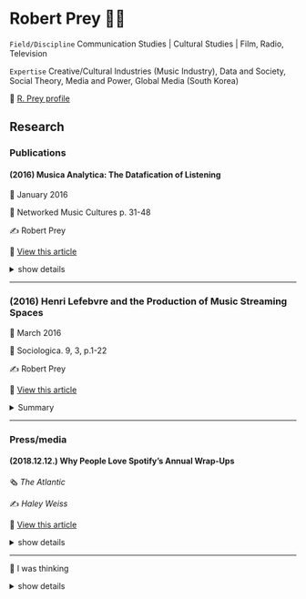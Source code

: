 Robert Prey :man_teacher:
=========================

`Field/Discipline` Communication Studies | Cultural Studies | Film, Radio, Television

`Expertise` Creative/Cultural Industries (Music Industry), Data and Society, Social Theory, Media and Power, Global Media (South Korea)

:link: [R. Prey profile ](https://www.rug.nl/staff/r.prey/)

Research
--------

### Publications

#### (2016) Musica Analytica: The Datafication of Listening

:date: January 2016

:page_with_curl: Networked Music Cultures p. 31-48

:writing_hand: Robert Prey

:link: [View this article ](https://www.researchgate.net/publication/308277093_Musica_Analytica_The_Datafication_of_Listening/)

<details>

<summary> show details </summary>

`Little Annie project`

-	In the winter of 1938, the ‘Radio Research Project’ was an attempt to understand how Americans listened to the radio so that they could be more effectively targeted by broadcasters and advertisers. **Theodore W. Adorno** assumed the role of Chief of the Music Division.
-	The project’s crowning achievement was ‘Little Annie’.
-	Little Annie was a simple electronic device that allowed research subjects listening to a radio show to indicate approval or disapproval with the click of a button.
-	A rudimentary version of ‘like’ or ‘thumb’ buttons on contemporary music streaming services, Little Annie revolutionised how early radio, film and television audiences were measured.
-	but, Little Annie did not impress Adorno though. He was positively horrified by the ‘culture industry’ that grew out of such cybernetic forms of measurement.**Simply put, culture, for Adorno, is immeasurable:**

> ‘I reflected that culture was simply the condition that precluded a mentality that tried to measure it’ (cited in Müller-Doohm, 2005, p. 247).

-	**What truly distinguishes these services from previous forms of music consumption is the data feedback loop they generate in real time**.
-	This represents a sea change in how the music industry operates. With listeners drowning in choice, ‘what used to be a question of persuasion’, writes Eric Harvey (2014), ‘has become a problem of prediction’.
-	To date, the subscription model remains a relatively niche market, as most listeners stream music for ‘free’ on ad-supported versions of these platforms.
-	To increase advertising revenue, streaming services attempt to target ads more precisely at listeners.
-	Like the personalization of music, the targeting of ads relies on the harvesting and analysis of vast troves of data

---

`Datafication of Listening`

how such data is collected and used to personalise the listening and advertising experience at two leading streaming platforms: Spotify and Pandora Internet Radio.

:one: Spotify

-	`The Echo Nest`

	-	Spotify itself had cemented the centrality of data analytics for the streaming sector the year before when it paid a reported $58 million for a little-known startup called ‘The Echo Nest’.
	-	The Echo Nest’s acoustic analysis software processes and classifies music according to multiple aural factors from its pitch to its tempo to its danceability.
	-	It then makes connections between that song and other songs with similar progressions or structures.
	-	At the same time, The Echo Nest platform compiles key words found in descriptions of the music and its creators, and then links them to other artists and songs that have been described with similar key words and phrases.
	-	This data is used to determine song similarities on a more cultural level.
	-	Once the world of music has been mapped, The Echo Nest collects a realtime, dynamic record of the type of music fan you are—your music tastes (artists and songs) and music behaviour (favourites, ratings, skips and bans).
	-	This is called your ‘Taste Profile’. Taste Profiles are organised into music segments.
	-	What has been described so far clearly has practical use for song or artist recommendations.

-	`Problems: targeting ads`

	-	With the vast majority of listeners opting for the ‘free’, ad-supported version, this has increasingly become a centra question facing Spotify and other similar streaming services.
	-	Co-founder Brian Whitman even argues that
	-	**‘music preference can predict more about you than anything else’**
	-	The Echo Nest attempts to provide a big data solution by utilising predictive modelling to analyse streaming music listening behaviour in order to identify the psychographic characteristics of listeners: personality, values, opinions, attitudes, interests and lifestyles.
	-	The predictive models that are developed from these incredibly large data sets are continually being trained and validated against ‘ground truth’ survey data.
	-	With the help of The Echo Nest’s analytics, Spotify can create dynamic music segments organised by musical genres and behaviour, ad-targeting segments that include demographics and lifestyles, and custom segments based on music listening activity.
	-	One of the problems facing the music streaming sector is that the bulk of ad-supported accounts on services like Spotify, Pandora and Deezer are inactive.
	-	This means that only a small minority of listeners contributes advertising value to such streaming services. These are the ‘committed, engaged’ listeners referred to by The Echo Nest as “high-value” listeners’ listeners who must be distinguished from the “low-value” tourists who disappear from sight’ (The Echo Nest2013).
	-	By developing a method to identify and represent which categoryeach individual listenerfitsinto, The Echo Nest claims that it can then help music streaming services ‘execute strategies focused specifically on acquiring, engaging, and maximizing the ARPU [average revenue per user] of the likely high value users’
	-	They can be proactively focused on, instead of those listeners who will contribute little advertising value to a service.
	-	This is an example of what communications scholar Joseph Turow (2008, p. 1) describes as **‘marketing discrimination’**, whereby
	-	**‘marketers increasingly use computer technologies to generate ever more carefully defined customer categories or niche that tag consumers as desirable or undesirable for their business’.**
	-	Once a streaming service identifies and separates ‘high-value’ listeners from ‘low-value’ listeners, the next step is once again to create and identify interest and affinity segments for the high-value listeners.
	-	The benefit to music streaming services is obvious: brands and advertisers will pay higher ad rates if they can reach or more accurately,thinkthey can reach high-value listeners.
	-	In short, music streaming space is not only horizontally segmented via consumer categories, it is also vertically ordered via hierarchies of listener value and projections of future worth.

:two: Pandora Internet Radio

-	`The Music Genome Project`

	-	Pandora’s ability to dissect music and to draw correlations between it is dependent on its unique contribution to music taxonomy. Pandora organizes music by musical traits, or ‘genes’.
	-	According to the patent application for the Music Genome Project, the number of genes differs widely between musical genres.
	-	The construction of a music genome is incredibly labour intensive and Pandora does not use machine listening or other forms of automated data extraction.
	-	Once all the attributes for a particular song have been entered, the song is placed topographically within a set of other similar songs using a distance function.
	-	Once the algorithmically chosen song begins to play, the listener is able to give the song a thumbs up if he or she likes it, or a thumbs down if he or she does not.
	-	Every single interaction affects the next song that is delivered to the listener.

-	`Data-Driven Advertising`

	-	Pandora has discovered **‘that the world of playing the perfect music to people and the world of playing perfect advertising to them are strikingly similar’ (Singer2014).**
	-	Pandora has also been digging into its first-party data in order to segment listeners into categories that online advertisers are accustomed to.
	-	Pandora has been steadily rolling out new ad-targeting segments and planning to segment listeners with high household incomes, identified via a combination of census data, registered user information and music taste.
	-	**Pandora has learnt that listeners who exhibit more eclectic music tastes tend also to have higher incomes than the average listener.**
	-	According to the anthropologist Nick Seaver, **Pandora applies a diversity metric to rank the range of a particular listener’s music taste**.
	-	**‘A higher diversity score’, remarks Seaver, ‘should indicate a higher social status, which means that these listeners can have more expensive ads sold against them’** (as cited in Harvey2014).
	-	Relatively simple correlations between age and music listening behaviour can also provide highly informative insights, according to Pandora.

`Political Ad Targeting`

-	It is clear that music streaming services have made much of the assumption that our taste in music reveals who we really are.
-	It should therefore not be a surprise to learn that **the relationship between music taste and political values is a hot topic for music data analysis**.
-	In early 2014, Pandora launched a new ad service aimed at helping political advertisers target Democrat or Republican voters.
-	The service first looks at election result data for a listener’s zip code, determining whether a listener’s county leans Republican or Democrat.
-	It has more recently begun supplementing this data with **information about users’ music tastes and other attributes to create a more valuable profile for advertisers.**
-	It is perhaps no surprise that country music fans lean Republican whereas jazz, reggae and electronic music fans tend to vote for Democrats.
-	Pandora claims that it can more precisely locate listeners on the political spectrum by looking at how diverse their music tastes are and the type of music they prefer within that range.

`Conclusion`

-	The datafication of listening is a remarkably recent development with transformative implications for marketers, the music industry and music fans.
-	As Paul Lamere of The Echo Nest discloses, ‘every time a listener adjusts the volume ... every time they skip a song, every time they search for an artist, or whenever they abandon a listening session, they are telling us a little bit about their music taste’(Lamere2014).
-	Nick Prior (2013, p. 189) writes that **‘music itself and our encounters with it are far more complex than can be conveyed through the idea of social origins, let alone statistical data sets and genre categorizations’**.
-	Nevertheless, particularly for an ad revenue–dependent streaming service such as **Pandora, the point is not so much whether ‘reality’ is being accurately reflected, but whether advertisers (and investors) are sufficiently convincedof the service’s data wizardry.**
-	Furthermore, data is never simply constituted by ‘reality’, it is always at the same time constitutive of ‘reality’. Following Eli Pariser’s (2011) persuasive argument in The Filter Bubble, **the organisation of taste through increasingly detailed measurement and personalisation appears to be leading us towards an increasingly segmented society.**
-	Algorithms have structural implications because they stack onto and amplify already existing differences.
-	Thus, **the categorisation of listeners’ ‘musical identity’ not only reflects social divisions but reinforces and even produces new divisions.**
-	Finally, as with every case of data mining, there is also the issue of **‘function creep’ the slow but steady widening of a system or technology beyond its originally intended purpose.**
-	Listener data may sit in Spotify or Pandora’s database, or it may one daymigrate out, as previously undetermined uses for correlating music taste with some other aspect of our lives are discovered.
-	Discovering unanticipated patterns is precisely what data mining is designed to do.
-	**As a result, the datafication of listening has potential implications that extend far beyond music or adpersonalisation.**
-	**Little Annie, it appears, grew up to bequeath a large extended family of methods; methods that measure what Adorno always insisted was immeasurable.**

</details>

---

### (2016) Henri Lefebvre and the Production of Music Streaming Spaces

:date: March 2016

:page_with_curl: Sociologica. 9, 3, p.1-22

:writing_hand: Robert Prey

:link: [View this article ](https://www.researchgate.net/publication/299533970_Henri_Lefebvre_and_the_Production_of_Music_Streaming_Spaces)

<details>

<summary> Summary </summary>

`Introduction`

-	This paper will demonstrate how Lefebvre can help generate a more critical understanding of contemporary music streaming services
-	Music streaming services can be characterized in Lefebvrian terms as “abstract spaces.” Abstract space is the space of capitalism
-	Lefebvre argued that capitalism is not just about the production of things in space but, perhaps even more importantly, capitalism is about the production of space.
-	Lefebvre insisted on examining the political economy of space and what he called the “explosion of spaces” precipitated by capitalism.

---

-	이 논문은 음악 스트리밍 서비스를 르페브르의 이론에 따라 비판적으로 접근하였다. 
-	르페르브에 따르면 음악 스트리밍 서비스는 abstract spaces로 규정될 수 있는데, abstract spaces는 곧 자본주의이다.
-	또한 자본주의는 공간 안에 무엇을 생산하는 것뿐만 아니라, 공간 자체를 생산해내고 있다고 한다.
-	문제는 자본주의로 인해 생겨난 정지척 경제 공간, 즉 explosion of spaces에 대한 검열이 필요해진 것이다. 

`Theory`

-	This model – Lefebvre’s “trialectics of space” – is consideredby some to be his greatest contribution to philosophical debates about space
-	Lefebvre [1991, 38-39] referred to these three processes, or “dimensions” of social space as “spatial practice” [space as perceived through our senses], “representations of space” [space as conceived] and “representational spaces” [space as lived].In other words, space is produced at the nexus where form, concept and practice intersect.

-	Space as Perceived

	-	This phenomenological dimension of spatial production refers to aspects of space that can be grasped by the senses.
	-	This sensuously perceptible aspect of space directly relates to the materiality of the“elements” that constitute “space” [ibidem, 39].
	-	We need to ask ourselves how we perceive the interface and how this contributes to the production of abstract space.
	-	abstract space is instrumental space “manipulated by all kinds of authorities” [Lefebvre 1991, 51]. This sets abstract space against “social space”

-	Space as Conceived

	-	When Lefebvre refers to “conceived space,” he is referring to the dominant“representations of space” that “secrete” society’s spaces. Lefebvre identifies conceived space with certain groups in society.
	-	Digital space is likewise conceived of by select groups of increasingly more powerful specialists: coders, graphic designers, programmers, and engineers.
	-	It is with the dimension of conceived space that we begin the grasp the importance of “big data”and “datafication” for the production of abstract space on music streaming services.
	-	“Datafication” – turning social action into quantified data – is rooted in an ideology that José van Dijck refers to as “dataism”:a widespread belief in the objective quantification and potential tracking of all kinds of human behavior and sociality through online media technologies [2014, 198].
	-	Both datafication as a capacity and dataism as a “belief” distinguish musics treaming services from previous ways of consuming music.
	-	According to Lefebvre social space is transformed into abstract space through measure.  

-	Space as Lived

	-	Lefebvre was particularly critical of the domination that conceived space has over space as lived. Indeed, he argued that this domination has been essential not only for the production of “abstract space,” but also for the very survival of capitalism. - Space, as Lefebvre argued, is always produced “trialectically,” not only through lived, but also through perceived and conceived processes. We can see the importance of a trialectical approach in this example of resistance to Spotify/Facebookintegration.
	-	” By juxtaposing measured, quantified, abstract space, not with “private space,” but with “social space,” Lefebvre attempts to reassert the primacy of social relations and notions of the collective subject.

---

-	르페브르의 trialectics of space 모델은 공간에 대한 논의를 진행하기에 중요한 함의가 있다. 
-	모델은 3가지 과정으로 정의되는데 각 각 space as perceived through our senses, space as conceived(representation), space as lived(representational)이다. 
-	space as perceived 는 말그대로 감각에 의해 인식되는 공간의 측면을 말한다.
-	이러한 인식적 측면은 당연하게 공간을 구성하는 요소들과 관련이 있다.  
-	여기서 생각해볼 것은 우리가 인터페이스를 어떻게 인식하는지, 그리고 이것이 abstract space을 생산하는데 어떻게 공헌하는지이다.
-	abstract space 는 모든 권력들에 의해 조작된 중요한 공간이다. 이는 social space와는 반대되는 개념이다.
-	르페브르는 conceived space가 사회의 특정 그룹들에 의해 규정되어진다고 한다.
-	디지털 공간에서는 프로그래머, 디자이너, 엔지니어 등이 conceived space를 만들어내는데 강력한 영향력을 가지고 있다. 
-	datafication이나 big data는 음악 스트리밍 서비스에서 abstract space 생산에 밀접한 관련이 있다.
-	dadafication은 social 활동을 정량적으로 변환시키는 것인데, 이는 온라인 미디어 기술을 통해 인간의 행동 및 사회성을 트렉킹하고 정량화하는 것이 가능하다는 믿음, 즉 dataism으로부터 기원한다. 
-	음악 스트리밍 서비스가 기존까지의 음악소비와 다른점은 datafication 개념의 유무이다.  
-	르페브르는 measure에 의해 social space가 abstract space로 변환된다고 한다.
-	르페브르는 필요보다 거대한 conceived space의 지배에 비판적이었는데, 그러나 이러한 지배는 abstract space 생산뿐만 아니라 자본주의의 생존에 필수적이다. 
-	르페브르에 따르면 공간은 항상 trialectically하게 생성되기 때문에 lived 뿐만 아니라 perceived, ocnceived 과정이 함께 따라온다.
-	르페르브는 측정, 수량화, abstract space, private space, social space가 나란히 존재하는 상황에서 소셜 관계와 개념을 가장 중요시여긴다. 

`Conclusion`

-	The perceived space of streaming services,in practice, thus shifts from a visual to an aural bias.What interests us here is how algorithmically-enabled music selection con-tributes to the production of abstract space – the space of capitalism
-	The conceived space of music streaming services, in other words, is a hierarchically organized and segmented abstract space of consumer categories. For Lefebvre,abstract space is alienated space.19 In the Nineteenth century, Marx described the alienation experienced by factory workers confronted by the alien products of their abstract labor.
-	Significant contradictions emerge when abstractions dictated by data analytics are projected upon these terrains of everyday music-based practices, but along with contradictions comes the potential for transformation.
-	Spotify adapted their service to the lived space of everyday music consumption.
-	We perceive the mate-rial form of such spaces through their interfaces as we scan, swipe, and surf our way around these streaming sites. The music we play envelopes us, surrounds us,and “affects” us. The design of the sites we frequent are conceived of by data analysts, programmers and engineers, who bring to their work their own representations of space. However, such conceived spaces are never uncontested in their dominance. They are always challenged by “lived space.” Punctuated by difference, dig-ital spaces morph and refashion themselves to fit the particular needs, desires, and imaginations of embodied human beings who, in turn, create new conceptions of space.
-	The qualitative, in other words, is never completely absorbed by the quantitative. At the same time, the critique of abstract space as alienated space focus-es attention on the importance of building “social spaces” – for music and for all endeavors – spaces that foster the full realization of what it means to be human

---

-	스트리밍 서비스에서 인터페이스와 같은 시각적 요소가 청각적 편향을 일으킨다. 알고리즘을 통한 음악 선택이 abstract space를 생산하는데 공헌을 하게 되는 것이다. 
-	음악 스트리밍 서비스의 conceived space는 위계적으로 조직되고 다양한 소비자 범주들로 구분된 abstract space이다. 이것은 마치 19세기에 마르크스가 설명한 공장노동자들의 소외 경험과 유사하다. 이들은 자신들이 어떤 이상한 상품을 만드는지 알지 못하였다. 
-	데이터 분석에 의한 추상이 생성될 때 중대한 모순이 있는데, 이것은 잠재적 변형을 지니고 있다. 예를 들어 페이스북 로그인과 같이 사용자에게 편리한 기능이 사실은 사용자의 세부적 정보를 확보하기 위함이라는 것이다.
-	정리하자면, 스포티파이는 그들의 서비스를 lived space로 만들었다.
-	즉, 음악스트리밍은 perceived와 conceived에 그치지 않고 lived space를 달성이라는 목표를 가지고 있다. 이를 위해 사용자간의 차이를 구분하고 그들을 특정 니즈와 갈망, 새로운 개념의 공간을 만드는 체화된 인간의 모습으로 맞춘다.
-	질적부분은 결코 양적 측정에 의해 완전히 흡수될 수 없다. 소외된 공간이라 여겨지는 abstract spaces에 대한 비평은 social space를 건설하는 것의 중요성에 집중해야 한다는 것이다. 이는 인간에게 의미있는 것의 실현을 촉진하려고 시도하는 모든 공간과 음악을 위해 중요하다.  

</details>

---

### Press/media

#### (2018.12.12.) Why People Love Spotify’s Annual Wrap-Ups

:newspaper_roll: *The Atlantic*

:writing_hand: *Haley Weiss*

:link: [View this article ](https://www.theatlantic.com/technology/archive/2018/12/spotify-wrapped-and-data-collection/577930/)

<details>

<summary> show details </summary>

`Spotify’s Annual Wrap-Ups`

-	I and more than 83 million other Spotify users were treated to this year’s release of the music-streaming service’s annual Wrapped tool, which provides users with an animated slideshow breakdown of their individual listening history for the year.
-	People love Spotify Wrapped. We love the stories that the thousands of hours of music we listened to this year tell about us.
-	to assemble your end-of-year hits playlist, the platform requires detailed information about everything you do and everything you hear when you use a platform many of us spend more time inside than any other.
-	In 2016, the average Spotify user listened to roughly 2.5 hours of audio a day. That’s a colossal amount of data.
-	Its personalized machine-curated playlists are a much-loved feature. And as personal as it is, music is less private than a chat history or cache of photos.

`Some critical views about Spotify`

-	Robert Prey says,

> “The average music listener often uses music as a sort of aural wallpaper. It’s in the background and it’s not that important. It’s fun, and so people don’t take it as seriously.”

-	In a November 2017 paper, the Swedish media scholar Patrick Vonderau coined the term Spotify effect to describe the way the platform has downplayed its market impact while emphasizing its clever design and fun, user-facing features.
-	Spotify’s achievement, the paper concluded, was “the company’s ability to fold markets into each other: to make disappear an aggressive financial growth strategy and business set-up based on ad-tech engineering by creating an aura of Nordic cool and public benefit around its use of music.”

`Data issues`

-	Prey says,

> “We find that there’s incredible detail in the data. There’s all this information: everything from what brand of headphones you’re listening to the music on, to if the volume was changed within songs, whether or not you resize the app’s windows.”

-	In May, a Bank of England project found that it was possible to capture subtleties in peoples’ moods and preferences based on their Spotify listening patterns and other data.
-	For this reason, Prey is concerned that Spotify may become a prime example of what he calls **“function creep.”**
-	**Spotify’s data collection may remain stored away in the cloud**, Prey wrote in a 2016 study,

> “it may one day migrate out, as previously undetermined uses for correlating music taste with some other aspect of our lives are discovered.”
>
> “For example, data collected for the purpose of recommending music may be found to deliver a reliable predictor of financial solvency, IQ, or relationship status. What if a taste for early ’90s Nu Metal indicates a higher propensity to default on a debt repayment?”

-	In other words, Spotify itself may have no real reason for tracking when you adjust the size of your app’s window, and you might not care that it does so.
-	but should an opportunity to monetize that information arise, the company already has it.
-	Prey quips,

> “As people say, data is the new oil.” (Spotify declined to comment on the record for this story.)

</details>

---

:thinking: I was thinking

<details>

<summary> show details </summary>

`Spotify's Annual Wrap-Ups`

-	Spotify의 Annual Wrap-Ups 기능은 데이터 기반으로 개인화된 플레이리스트를 제공하기 때문에 사용자에게 만족감을 줄 수 있다.
-	그러나, Prey가 지적한 것처럼, 스트리밍을 서비스를 통해 말그대로 우리는 음악을 그저 귀로 흘려보내고 있는 것은 아닐까?
-	나의 2018년 플레이리스트 100개의 음악을 살펴보니 곡 제목이 굉장히 생소하게 다가온다. 음악을 듣고 나서야 자주 들었던 곡이구나 고개가 끄덕여진다.
-	한 가지 흥미로운 부분은 어떤 뮤지션의 곡은 다수 리스트에 올라와 있었다는 것인데, 그것의 의미가 해당 뮤지션의 음악이 어느 정도는 내 취향이라는 말해주기 때문이다(다만, 스트리밍을 사용하는 방식에 따라 오류가 있을 수는 있다).
-	나의 경우에는 나얼의 곡이 6곡이나 포함되어 있었는데, 내가 가장 좋아하는 뮤지션이었기 때문에, 신기하게 다가왔다. 나도 모르게 자주 들었던 것인가...
-	그래서 하고 싶은 말은 평소에는 스트리밍을 통해 음악을 흘려보내고 있기 때문에, 정기적으로(1년은 너무 길다) 사용자가 어떤 뮤지션의 음악을 자주 듣고 있는지 알려주는 방법도 괜찮을 것 같다.
-	현재는 음악들이 넘쳐 빠르게 흘러가고 있기 때문에, 그 중 아무것도 잡지 못하고 기억에서 사라져만 간다. 가끔은 내가 듣는 음악마다 왜 이렇게 다 비슷비슷한가 싶기도 하다(이것은 또 다른 문제라 나중에 언급해야겠다).
-	음악이 흘러가다가 잠시 정착할 필요도 있지 않을까? 그러는 과정에서 새로운 뮤지션을 발견할 수 있지 않을까? 내 취향에 맞는 새로운 뮤지션을 만났을 때의 기쁨을 Spotify에서도 느낄 수 있을까?

`데이터 이슈`

-	데이터에 관련한 이슈는 모든 IT 기업들이 피해갈 수 없는 문제이다. Prey의 연구에 따르면 Spotify도 데이터를 클라우드에 저장하고 있을 것이라고 하는데, 이런 데이터들이 오직 사용자의 음악 추천을 위해서만 쓰일 것인가?
-	기업들이 데이터의 사용을 투명하게 공개하지 않는 이상 그 부분을 알 수 있는 방법이 없다. function creep를 어떻게 감시할 수 있을까? 문제 제기를 통해 법적인 효력이 닿을 수 있도록 해야하는 것일까?
-	이 질문에 대한 부분은 추후에 다양한 사례를 통해 살펴봐야할 것 같다.

</details>
